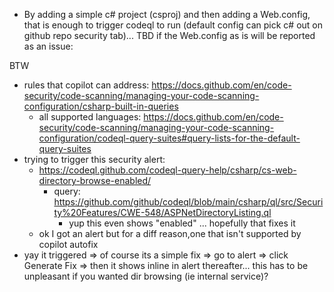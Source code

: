 - By adding a simple c# project (csproj) and then adding a Web.config, that is enough to trigger codeql to run (default config can pick c# out on github repo security tab)... TBD if the Web.config as is will be reported as an issue:

BTW
- rules that copilot can address: https://docs.github.com/en/code-security/code-scanning/managing-your-code-scanning-configuration/csharp-built-in-queries
  - all supported languages: https://docs.github.com/en/code-security/code-scanning/managing-your-code-scanning-configuration/codeql-query-suites#query-lists-for-the-default-query-suites
- trying to trigger this security alert:
  - https://codeql.github.com/codeql-query-help/csharp/cs-web-directory-browse-enabled/
    - query: https://github.com/github/codeql/blob/main/csharp/ql/src/Security%20Features/CWE-548/ASPNetDirectoryListing.ql
        - yup this even shows "enabled" ... hopefully that fixes it
  - ok I got an alert but for a diff reason,one that isn't supported by copilot autofix
- yay it triggered => of course its a simple fix => go to alert => click Generate Fix => then it shows inline in alert thereafter... this has to be unpleasant if you wanted dir browsing (ie internal service)?

